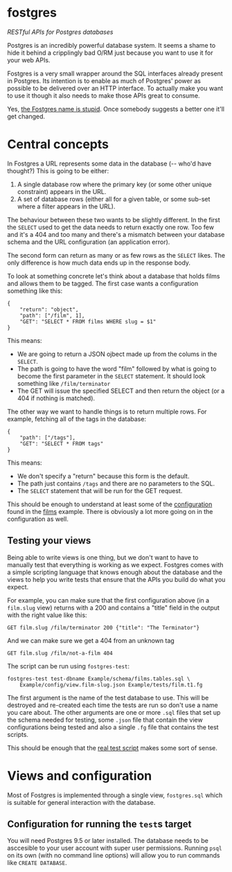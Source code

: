 # fostgres

*RESTful APIs for Postgres databases*

Postgres is an incredibly powerful database system. It seems a shame to hide it behind a cripplingly bad O/RM just because you want to use it for your web APIs.

Fostgres is a very small wrapper around the SQL interfaces already present in Postgres. Its intention is to enable as much of Postgres' power as possible to be delivered over an HTTP interface. To actually make you want to use it though it also needs to make those APIs great to consume.

Yes, [the Fostgres name is stupid](http://tvtropes.org/pmwiki/pmwiki.php/Main/LampshadeHanging). Once somebody suggests a better one it'll get changed.


# Central concepts

In Fostgres a URL represents some data in the database (-- who'd have thought?) This is going to be either:

1. A single database row where the primary key (or some other unique constraint) appears in the URL.
2. A set of database rows (either all for a given table, or some sub-set where a filter appears in the URL).

The behaviour between these two wants to be slightly different. In the first the `SELECT` used to get the data needs to return exactly one row. Too few and it's a 404 and too many and there's a mismatch between your database schema and the URL configuration (an application error).

The second form can return as many or as few rows as the `SELECT` likes. The only difference is how much data ends up in the response body.

To look at something concrete let's think about a database that holds films and allows them to be tagged. The first case wants a configuration something like this:

    {
        "return": "object",
        "path": ["/film", 1],
        "GET": "SELECT * FROM films WHERE slug = $1"
    }

This means:

* We are going to return a JSON ojbect made up from the colums in the `SELECT`.
* The path is going to have the word "film" followed by what is going to become the first parameter in the `SELECT` statement. It should look something like `/film/terminator`
* The GET will issue the specified SELECT and then return the object (or a 404 if nothing is matched).

The other way we want to handle things is to return multiple rows. For example, fetching all of the tags in the database:

    {
        "path": ["/tags"],
        "GET": "SELECT * FROM tags"
    }

This means:

* We don't specify a "return" because this form is the default.
* The path just contains `/tags` and there are no parameters to the SQL.
* The `SELECT` statement that will be run for the GET request.

This should be enough to understand at least some of the [configuration](./Example/config/view.film-slug.json) found in the [films](./Example/schema/films.tables.sql) example. There is obviously a lot more going on in the configuration as well.


## Testing your views ##

Being able to write views is one thing, but we don't want to have to manually test that everything is working as we expect. Fostgres comes with a simple scripting language that knows enough about the database and the views to help you write tests that ensure that the APIs you build do what you expect.

For example, you can make sure that the first configuration above (in a `film.slug` view) returns with a 200 and contains a "title" field in the output with the right value like this:

    GET film.slug /film/terminator 200 {"title": "The Terminator"}

And we can make sure we get a 404 from an unknown tag

    GET film.slug /film/not-a-film 404

The script can be run using `fostgres-test`:

    fostgres-test test-dbname Example/schema/films.tables.sql \
        Example/config/view.film-slug.json Example/tests/film.t1.fg

The first argument is the name of the test database to use. This will be destroyed and re-created each time the tests are run so don't use a name you care about. The other arguments are one or more `.sql` files that set up the schema needed for testing, some `.json` file that contain the view configurations being tested and also a single `.fg` file that contains the test scripts.

This should be enough that the [real test script](./Example/tests/film.t1.fg) makes some sort of sense.


# Views and configuration

Most of Fostgres is implemented through a single view, `fostgres.sql` which is suitable for general interaction with the database.

## Configuration for running the `test`s target

You will need Postgres 9.5 or later installed. The database needs to be asccesible to your user account with super user permissions. Running `psql` on its own (with no command line options) will allow you to run commands like `CREATE DATABASE`.

